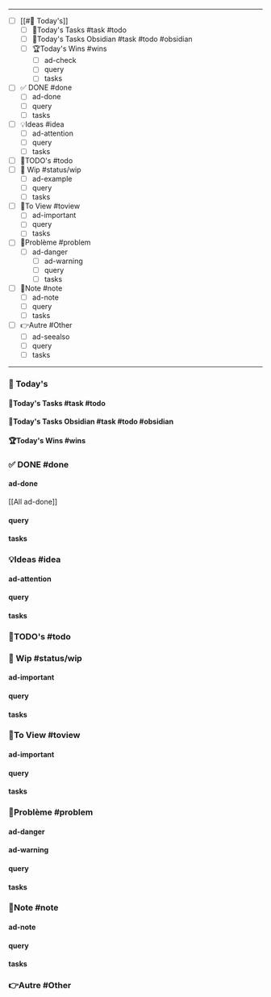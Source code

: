 
---
- [ ] [[#📅 Today's]]
	- [ ] 🚀Today's Tasks #task #todo 
	- [ ] 🚀Today's Tasks Obsidian #task #todo  #obsidian 
	- [ ] 🏆Today's Wins #wins
		- [ ] ad-check
		- [ ] query 
		- [ ] tasks
- [ ] ✅ DONE #done  
	- [ ] ad-done
	- [ ] query 
	- [ ] tasks
- [ ] 💡Ideas #idea 
	- [ ] ad-attention
	- [ ] query 
	- [ ] tasks
- [ ] 📎TODO's #todo 
- [ ] 🚧 Wip #status/wip 
	- [ ] ad-example
	- [ ] query 
	- [ ] tasks
- [ ] 👀To View #toview 
	- [ ] ad-important
	- [ ] query 
	- [ ] tasks
- [ ] 🚨Problème #problem 
	- [ ] ad-danger
		- [ ] ad-warning
		- [ ] query 
		- [ ] tasks
- [ ] 📝Note #note
	- [ ] ad-note
	- [ ] query 
	- [ ] tasks
- [ ] 👉Autre #Other
	- [ ] ad-seealso
	- [ ] query 
	- [ ] tasks

---
### 📅 Today's
#### 🚀Today's Tasks #task #todo  

#### 🚀Today's Tasks Obsidian #task #todo  #obsidian 
#### 🏆Today's Wins #wins

### ✅ DONE #done 
#### ad-done
[[All ad-done]]

#### query
#### tasks
### 💡Ideas #idea 
#### ad-attention
#### query 
#### tasks

### 📎TODO's #todo

### 🚧 Wip #status/wip
#### ad-important
#### query 
#### tasks
### 👀To View #toview
#### ad-important
#### query 
#### tasks
### 🚨Problème #problem 
#### ad-danger
#### ad-warning
#### query 
#### tasks
### 📝Note #note
#### ad-note
#### query 
#### tasks
### 👉Autre #Other



